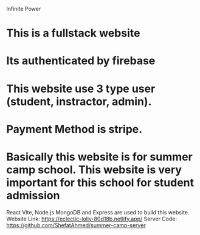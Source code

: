 Infinite Power
# This is a fullstack website
# Its authenticated by firebase
# This website use 3 type user (student, instractor, admin).
# Payment Method is stripe. 
# Basically this website is for summer camp school. This website is very important for this school for student admission
React Vite, Node.js MongoDB and Express are used to build this website.
Website Link: https://eclectic-lolly-80d18b.netlify.app/
Server Code: https://github.com/ShefatAhmed/summer-camp-server
